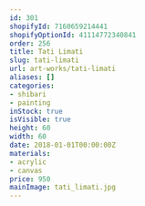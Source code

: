 ```yaml
---
id: 301
shopifyId: 7160659214441
shopifyOptionId: 41114772340841
order: 256
title: Tati Limati
slug: tati-limati
url: art-works/tati-limati
aliases: []
categories:
- shibari
- painting
inStock: true
isVisible: true
height: 60
width: 60
date: 2018-01-01T00:00:00Z
materials:
- acrylic
- canvas
price: 950
mainImage: tati_limati.jpg
---
```

